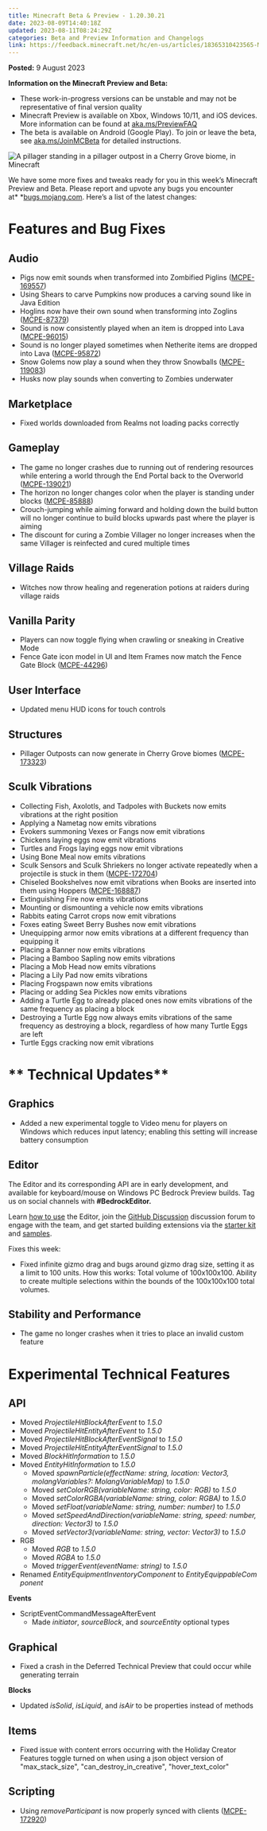 ```yaml
---
title: Minecraft Beta & Preview - 1.20.30.21
date: 2023-08-09T14:40:18Z
updated: 2023-08-11T08:24:29Z
categories: Beta and Preview Information and Changelogs
link: https://feedback.minecraft.net/hc/en-us/articles/18365310423565-Minecraft-Beta-Preview-1-20-30-21
---
```


**Posted:** 9 August 2023

**Information on the Minecraft Preview and Beta:**

- These work-in-progress versions can be unstable and may not be representative of final version quality
- Minecraft Preview is available on Xbox, Windows 10/11, and iOS devices. More information can be found at [aka.ms/PreviewFAQ](https://aka.ms/PreviewFAQ)
- The beta is available on Android (Google Play). To join or leave the beta, see [aka.ms/JoinMCBeta](https://aka.ms/JoinMCBeta) for detailed instructions.

![A pillager standing in a pillager outpost in a Cherry Grove biome, in Minecraft](https://feedback.minecraft.net/hc/article_attachments/18365286259213)

We have some more fixes and tweaks ready for you in this week’s Minecraft Preview and Beta. Please report and upvote any bugs you encounter at* *[bugs.mojang.com](http://bugs.mojang.com/). Here’s a list of the latest changes:

# **Features and Bug Fixes**

## **Audio**

- Pigs now emit sounds when transformed into Zombified Piglins ([MCPE-169557](https://bugs.mojang.com/browse/MCPE-169557)) 
- Using Shears to carve Pumpkins now produces a carving sound like in Java Edition
- Hoglins now have their own sound when transforming into Zoglins ([MCPE-87379](https://bugs.mojang.com/browse/MCPE-87379)) 
- Sound is now consistently played when an item is dropped into Lava ([MCPE-96015](https://bugs.mojang.com/browse/MCPE-96015))
- Sound is no longer played sometimes when Netherite items are dropped into Lava ([MCPE-95872](https://bugs.mojang.com/browse/MCPE-95872)) 
- Snow Golems now play a sound when they throw Snowballs ([MCPE-119083](https://bugs.mojang.com/browse/MCPE-119083)) 
- Husks now play sounds when converting to Zombies underwater 

## **Marketplace**

- Fixed worlds downloaded from Realms not loading packs correctly

## **Gameplay**

- The game no longer crashes due to running out of rendering resources while entering a world through the End Portal back to the Overworld ([MCPE-139021](https://bugs.mojang.com/browse/MCPE-139021))
- The horizon no longer changes color when the player is standing under blocks ([MCPE-85888](https://bugs.mojang.com/browse/MCPE-85888)) 
- Crouch-jumping while aiming forward and holding down the build button will no longer continue to build blocks upwards past where the player is aiming 
- The discount for curing a Zombie Villager no longer increases when the same Villager is reinfected and cured multiple times

## **Village Raids**

- Witches now throw healing and regeneration potions at raiders during village raids

## **Vanilla Parity**

- Players can now toggle flying when crawling or sneaking in Creative Mode 
- Fence Gate icon model in UI and Item Frames now match the Fence Gate Block ([MCPE-44296](https://bugs.mojang.com/browse/MCPE-44296)) 

## **User Interface**

- Updated menu HUD icons for touch controls

## **Structures**

- Pillager Outposts can now generate in Cherry Grove biomes ([MCPE-173323](https://bugs.mojang.com/browse/MCPE-173323))

## **Sculk Vibrations**

- Collecting Fish, Axolotls, and Tadpoles with Buckets now emits vibrations at the right position 
- Applying a Nametag now emits vibrations 
- Evokers summoning Vexes or Fangs now emit vibrations
- Chickens laying eggs now emit vibrations
- Turtles and Frogs laying eggs now emit vibrations 
- Using Bone Meal now emits vibrations
- Sculk Sensors and Sculk Shriekers no longer activate repeatedly when a projectile is stuck in them ([MCPE-172704](https://bugs.mojang.com/browse/MCPE-172704))
- Chiseled Bookshelves now emit vibrations when Books are inserted into them using Hoppers ([MCPE-168887](https://bugs.mojang.com/browse/MCPE-168887)) 
- Extinguishing Fire now emits vibrations 
- Mounting or dismounting a vehicle now emits vibrations 
- Rabbits eating Carrot crops now emit vibrations 
- Foxes eating Sweet Berry Bushes now emit vibrations
- Unequipping armor now emits vibrations at a different frequency than equipping it
- Placing a Banner now emits vibrations 
- Placing a Bamboo Sapling now emits vibrations 
- Placing a Mob Head now emits vibrations
- Placing a Lily Pad now emits vibrations 
- Placing Frogspawn now emits vibrations
- Placing or adding Sea Pickles now emits vibrations 
- Adding a Turtle Egg to already placed ones now emits vibrations of the same frequency as placing a block 
- Destroying a Turtle Egg now always emits vibrations of the same frequency as destroying a block, regardless of how many Turtle Eggs are left
- Turtle Eggs cracking now emit vibrations

# ** Technical Updates**

## **Graphics**

- Added a new experimental toggle to Video menu for players on Windows which reduces input latency; enabling this setting will increase battery consumption

## **Editor**

The Editor and its corresponding API are in early development, and available for keyboard/mouse on Windows PC Bedrock Preview builds. Tag us on social channels with **\#BedrockEditor.**

Learn [how to use](https://aka.ms/LearnEditor) the Editor, join the [GitHub Discussion](https://github.com/Mojang/minecraft-editor/discussions) discussion forum to engage with the team, and get started building extensions via the [starter kit](https://github.com/Mojang/minecraft-editor-extension-starter-kit) and [samples](https://github.com/Mojang/minecraft-editor-extension-samples).

Fixes this week:

- Fixed infinite gizmo drag and bugs around gizmo drag size, setting it as a limit to 100 units. How this works: Total volume of 100x100x100. Ability to create multiple selections within the bounds of the 100x100x100 total volumes.

## **Stability and Performance**

- The game no longer crashes when it tries to place an invalid custom feature 

# **Experimental Technical Features**

## **API**

- Moved *ProjectileHitBlockAfterEvent* to *1.5.0*
- Moved *ProjectileHitEntityAfterEvent* to *1.5.0*
- Moved *ProjectileHitBlockAfterEventSignal* to *1.5.0*
- Moved *ProjectileHitEntityAfterEventSignal* to *1.5.0*
- Moved *BlockHitInformation* to *1.5.0*
- Moved *EntityHitInformation* to *1.5.0*
  - Moved *spawnParticle(effectName: string, location: Vector3, molangVariables?: MolangVariableMap)* to *1.5.0*
  - Moved *setColorRGB(variableName: string, color: RGB)* to *1.5.0*
  - Moved *setColorRGBA(variableName: string, color: RGBA)* to *1.5.0*
  - Moved *setFloat(variableName: string, number: number)* to *1.5.0*
  - Moved *setSpeedAndDirection(variableName: string, speed: number, direction: Vector3)* to *1.5.0*
  - Moved *setVector3(variableName: string, vector: Vector3)* to *1.5.0*
- RGB
  - Moved *RGB* to *1.5.0*
  - Moved *RGBA* to *1.5.0*
  - Moved *triggerEvent(eventName: string)* to *1.5.0*
- Renamed *EntityEquipmentInventoryComponent* to *EntityEquippableComponent*

**Events**

- ScriptEventCommandMessageAfterEvent
  - Made *initiator*, *sourceBlock*, and *sourceEntity* optional types

## **Graphical**

- Fixed a crash in the Deferred Technical Preview that could occur while generating terrain 

**Blocks**

- Updated *isSolid*, *isLiquid*, and *isAir* to be properties instead of methods 

## **Items**

- Fixed issue with content errors occurring with the Holiday Creator Features toggle turned on when using a json object version of "max_stack_size", "can_destroy_in_creative", "hover_text_color" 

## **Scripting**

- Using *removeParticipant* is now properly synced with clients ([MCPE-172920](https://bugs.mojang.com/browse/MCPE-172920))

